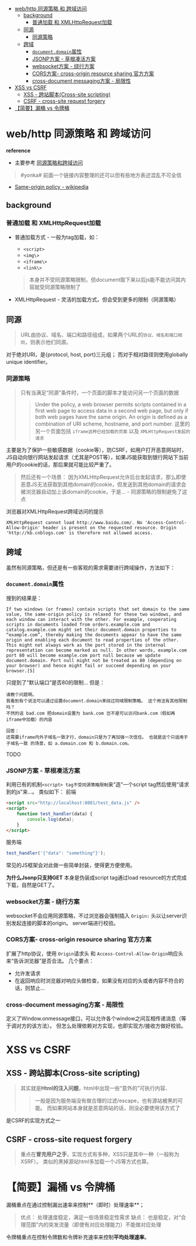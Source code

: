 <!-- TOC depthFrom:1 depthTo:6 withLinks:1 updateOnSave:1 orderedList:0 -->

- [web/http 同源策略 和 跨域访问](#webhttp-同源策略-和-跨域访问)
	- [background](#background)
		- [普通加载 和 XMLHttpRequest加载](#普通加载-和-xmlhttprequest加载)
	- [同源](#同源)
		- [同源策略](#同源策略)
	- [跨域](#跨域)
		- [`document.domain`属性](#documentdomain属性)
		- [JSONP方案 - 草根凑活方案](#jsonp方案-草根凑活方案)
		- [websocket方案 - 绕行方案](#websocket方案-绕行方案)
		- [CORS方案- cross-origin resource sharing 官方方案](#cors方案-cross-origin-resource-sharing-官方方案)
		- [cross-document messaging方案 - 局限性](#cross-document-messaging方案-局限性)
- [XSS vs CSRF](#xss-vs-csrf)
	- [XSS - 跨站脚本(Cross-site scripting)](#xss-跨站脚本cross-site-scripting)
	- [CSRF - cross-site request forgery](#csrf-cross-site-request-forgery)
- [【简要】漏桶 vs 令牌桶](#简要漏桶-vs-令牌桶)

<!-- /TOC -->


# web/http 同源策略 和 跨域访问
**reference**
* 主要参考 [同源策略和跨域访问 ](http://blog.csdn.net/shimiso/article/details/21830313)
> #yonka# 前面一个链接内容整理的还可以但有些地方表述混乱不可全信
* [Same-origin policy - wikipedia](https://en.wikipedia.org/wiki/Same-origin_policy)

## background

### 普通加载 和 XMLHttpRequest加载
* 普通加载方式 - 一般为tag加载，如：
  * `<script>`
  * `<img\>`
  * `<iframe\>`
  * `<link\>`

  > 本身并不受同源策略限制，但document取下来以后js能不能访问其内容就受同源策略限制了

* XMLHttpRequest - 灵活的加载方式，但会受到更多的限制（同源策略）


## 同源
> URL由协议、域名、端口和路径组成，如果两个URL的`协议、域名和端口相同`，则表示他们同源。

对于绝对URI，是{protocol, host, port}三元组； 而对于相对路径则使用globally unique identifier。

### 同源策略
> 只有当满足“同源”条件时，一个页面的脚本才能访问另一个页面的数据
>> Under the policy, a web browser permits scripts contained in a first web page to access data in a second web page, but only if both web pages have the same origin. An origin is defined as a combination of URI scheme, hostname, and port number.
>> 这里的另一个页面包括 `iframe这种已经加载的页面` 以及 `XMLHttpRequest发起的请求`

主要是为了保护一些敏感数据（cookie等），防CSRF，如用户打开恶意网站时，JS自动向银行网站发起请求（尤其是POST等），如果JS能获取到银行网站下当前用户的cookie的话，那后果就可能比较严重了。
> 然后还有一个场景： 因为XMLHttpRequest允许后台发起请求，那么即使恶意JS无法获取到其他domain的cookie，但发送到其他domain的请求会被浏览器自动加上该domain的cookie，于是... - 同源策略的限制避免了这点

浏览器对XMLHttpRequest跨域访问的提示
```
XMLHttpRequest cannot load http://www.baidu.com/. No 'Access-Control-Allow-Origin' header is present on the requested resource. Origin 'http://kb.cnblogs.com' is therefore not allowed access.
```

## 跨域
虽然有同源策略，但还是有一些客观的需求需要进行跨域操作，方法如下：

### `document.domain`属性
搜到的结果是：
```
If two windows (or frames) contain scripts that set domain to the same value, the same-origin policy is relaxed for these two windows, and each window can interact with the other. For example, cooperating scripts in documents loaded from orders.example.com and catalog.example.com might set their document.domain properties to “example.com”, thereby making the documents appear to have the same origin and enabling each document to read properties of the other. This might not always work as the port stored in the internal representation can become marked as null. In other words, example.com port 80 will become example.com port null because we update document.domain. Port null might not be treated as 80 (depending on your browser) and hence might fail or succeed depending on your browser.[5]
```
只提到了“默认端口”是否80的限制...
但是：
```
请教个问题啊。
我看到有个说法可以通过设置document.domain来绕过同域限制策略。 这个用法有其他限制吗？
不然的话 bad.com 把domain设置为 bank.com 岂不是可以访问bank.com（假如再iframe中加载）的内容

回答：
还需要iframe内外子域名一致才行，domain只是为了再加强一次信任。 也就是这个只适用于 子域名一致 的场景，如 a.domain.com 和 b.domain.com。

```
TODO

### JSONP方案 - 草根凑活方案
利用已有的机制`<script> tag不受同源策略限制`来“造”一个script tag然后使用“请求到的js”来...。
类似如下：
前端
```html
<script src="http://localhost:8081/test_data.js" />
<script>  
    function test_handler(data) {  
        console.log(data);  
    }  
</script>  
```

服务端
```js
test_handler('{"data": "something"}');
```

常见的JS框架会对此做一些简单封装，使得更方便使用。

**为什么Jsonp只支持GET**
本身是伪装成script tag通过load resource的方式完成下载，自然是GET了。

### websocket方案 - 绕行方案
websocket不会应用同源策略，不过浏览器会强制插入 `Origin:` 头以让server识别发起连接的脚本的origin。 server端进行校验。

### CORS方案- cross-origin resource sharing 官方方案
扩展了http协议，使用 `Origin`请求头 和 `Access-Control-Allow-Origin`响应头来“告诉浏览器”是否合法。
几个要点：
* 允许发请求
* 在返回响应时浏览器对响应头做检查，如果没有对应的头或者内容不符合的话，则禁止...

### cross-document messaging方案 - 局限性
定义了Window.onmessage接口，可以允许各个window之间互相传递消息（等于调对方的该方法）。 但怎么处理依赖对方实现，也即实现方/接收方做好校验。

# XSS vs CSRF

## XSS - 跨站脚本(Cross-site scripting)
> 其实就是**Html的注入问题**，html中出现一些“意外的”可执行内容、
>> 一般是因为服务端没有做合理的过滤/escape，也有源站被黑的可能。 而如果网站本身就是恶意网站的话，则没必要使用该方式了

是CSRF的实现方式之一

## CSRF - cross-site request forgery
> 重点在**冒充用户之手**，实现方式有多种，XSS只是其中一种（一般称为XSRF）。 类似的黑掉源站html多加载一个JS等方式也算。


# 【简要】漏桶 vs 令牌桶
漏桶重点在通过控制漏出速率来控制**（即时）处理速率**；
> 优点： 处理速度稳定，满足一些场景稳定性需求
> 缺点： 也是稳定，对“合理范围”内的突发流量（即使有对应处理能力）不能做对应处理

令牌桶重点在控制令牌数和令牌补充速率来控制**平均处理速率**。
